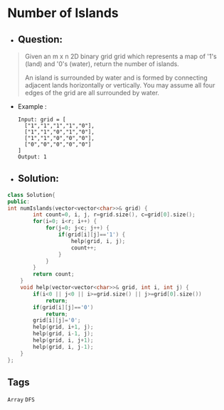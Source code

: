 # Number of Islands
- ## Question:
>Given an m x n 2D binary grid grid which represents a map of '1's (land) and '0's (water), return the number of islands.
>
>An island is surrounded by water and is formed by connecting adjacent lands horizontally or vertically. You may assume all four edges of the grid are all surrounded by water.

- Example :

      Input: grid = [
        ["1","1","1","1","0"],
        ["1","1","0","1","0"],
        ["1","1","0","0","0"],
        ["0","0","0","0","0"]
      ]
      Output: 1
      
- ## Solution:
```cpp
class Solution{
public:
int numIslands(vector<vector<char>>& grid) {
        int count=0, i, j, r=grid.size(), c=grid[0].size();
        for(i=0; i<r; i++) {
            for(j=0; j<c; j++) {
                if(grid[i][j]=='1') {
                    help(grid, i, j);
                    count++;
                }
            }
        }
        return count;
    }
    void help(vector<vector<char>>& grid, int i, int j) {
        if(i<0 || j<0 || i>=grid.size() || j>=grid[0].size())
            return;
        if(grid[i][j]=='0')
            return;
        grid[i][j]='0';
        help(grid, i+1, j);
        help(grid, i-1, j);
        help(grid, i, j+1);
        help(grid, i, j-1);
    }
};
```

## Tags
`Array` `DFS`
